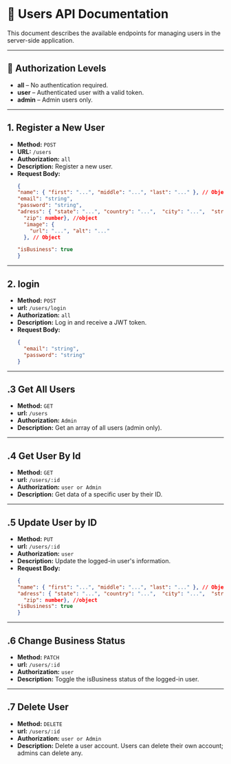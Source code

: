 # 📘 Users API Documentation

This document describes the available endpoints for managing users in the server-side application.

---

## 🔐 Authorization Levels

- **all** – No authentication required.
- **user** – Authenticated user with a valid token.
- **admin** – Admin users only.

---

## 1. Register a New User

- **Method:** `POST`
- **URL:** `/users`
- **Authorization:** `all`
- **Description:** Register a new user.
- **Request Body:**
  ```json
  {
  "name": { "first": "...", "middle": "...", "last": "..." }, // Object
  "email": "string",
  "password": "string",
  "adress": { "state": "...", "country": "...",  "city": "...",  "street": "...","houseNumber": number,
    "zip": number}, //object
    "image": {
      "url": "...", "alt": "..."
    }, // Object

  "isBusiness": true
  }
  ```

---

## 2. login

- **Method:** `POST`
- **url:** `/users/login`
- **Authorization:** `all`
- **Description:** Log in and receive a JWT token.
- **Request Body:**
  ```json
  {
    "email": "string",
    "password": "string"
  }
  ```

---

## .3 Get All Users

- **Method:** `GET`
- **url:** `/users`
- **Authorization:** `Admin`
- **Description:** Get an array of all users (admin only).

---

## .4 Get User By Id

- **Method:** `GET`
- **url:** `/users/:id`
- **Authorization:** `user or Admin`
- **Description:** Get data of a specific user by their ID.

---

## .5 Update User by ID

- **Method:** `PUT`
- **url:** `/users/:id`
- **Authorization:** `user`
- **Description:** Update the logged-in user's information.
- **Request Body:**
  ```json
  {
  "name": { "first": "...", "middle": "...", "last": "..." }, // Object
  "adress": { "state": "...", "country": "...",  "city": "...",  "street": "...","houseNumber": number,
    "zip": number}, //object
  "isBusiness": true
  }
  ```

---

## .6 Change Business Status

- **Method:** `PATCH`
- **url:** `/users/:id`
- **Authorization:** `user`
- **Description:** Toggle the isBusiness status of the logged-in user.

---

## .7 Delete User

- **Method:** `DELETE`
- **url:** `/users/:id`
- **Authorization:** `user or Admin`
- **Description:** Delete a user account. Users can delete their own account; admins can delete any.
